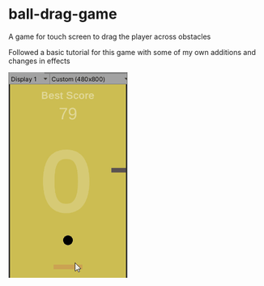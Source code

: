 # ball-drag-game
A game for touch screen to drag the player across obstacles

Followed a basic tutorial for this game with some of my own additions and changes in effects

![](https://github.com/kakarot98/ball-drag-game/blob/master/Gameplay.gif)
